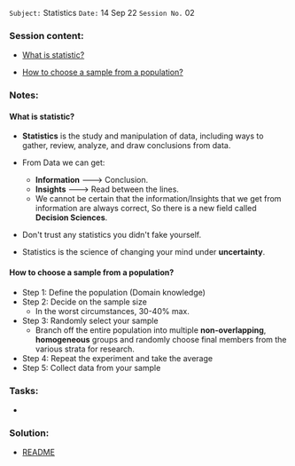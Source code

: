 `Subject:` Statistics 
 `Date:` 14 Sep 22 `Session No.` 02

### Session content:

- [What is statistic?](#What-is-statistic)

- [How to choose a sample from a population?](#How-to-choose-a-sample-from-a-population)


### Notes:

#### What is statistic?

- **Statistics** is the study and manipulation of data, including ways to gather, review, analyze, and draw conclusions from data. 
- From Data we can get:
  - **Information** ---> Conclusion.
  - **Insights** ---> Read between the lines.
  - We cannot be certain that the information/Insights that we get from information are always correct, So there is a new field called **Decision Sciences**.
  
- Don't trust any statistics you didn't fake yourself.

- Statistics is the science of changing your mind under **uncertainty**.

#### How to choose a sample from a population?

- Step 1: Define the population (Domain knowledge)
- Step 2: Decide on the sample size 
  - In the worst circumstances, 30-40% max.
- Step 3: Randomly select your sample
  - Branch off the entire population into multiple **non-overlapping**, **homogeneous** groups and randomly choose final members from the various strata for research.
- Step 4: Repeat the experiment and take the average
- Step 5: Collect data from your sample






### Tasks:

- 

### Solution:

- [README]()
